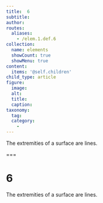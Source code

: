 ```yaml
---
title:  6
subtitle: 
author:
routes:
  aliases:
    - /elem.1.def.6
collection:
  name: elements
  showCount: true
  showMenu: true
content:
  items: '@self.children'
child_type: article
figure:
  image:
  alt:
  title:
  caption:
taxonomy:
  tag:
  category:
    - 
---
```


<p>The extremities of a surface are lines.</p>

===

<h1>6</h1>
<p>The extremities of a surface are lines.</p>
